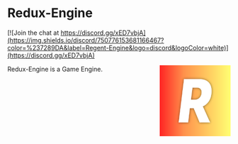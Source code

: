 # Redux-Engine

[![Join the chat at https://discord.gg/xED7vbjA](https://img.shields.io/discord/750776153681166467?color=%237289DA&label=Regent-Engine&logo=discord&logoColor=white)](https://discord.gg/xED7vbjA)


<img align="right" width="160px" height="160px" src="assets-src/Regent.png">

Redux-Engine is a Game Engine.
